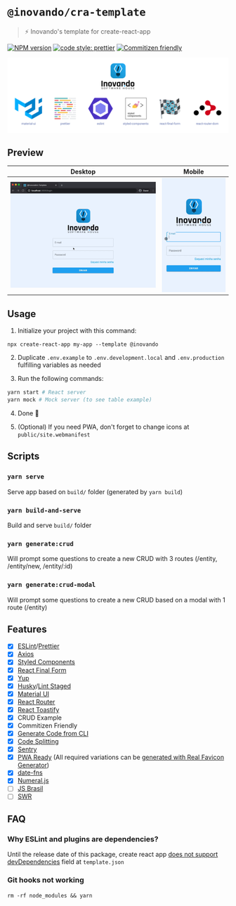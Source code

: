 # `@inovando/cra-template`
> ⚡️ Inovando's template for create-react-app

[![NPM version](https://img.shields.io/npm/v/@inovando/cra-template.svg)](https://www.npmjs.com/package/@inovando/cra-template)
[![code style: prettier](https://img.shields.io/badge/code_style-prettier-ff69b4.svg)](https://github.com/prettier/prettier)
[![Commitizen friendly](https://img.shields.io/badge/commitizen-friendly-brightgreen.svg)](http://commitizen.github.io/cz-cli/)


![Package Main Techs](docs/techs.png)

## Preview

|   Desktop   |  Mobile  |
|---------|-----------|
| ![Template Chrome Desktop Preview](docs/preview-desktop.gif) | ![Template Mobile Preview](docs/preview-mobile.gif) |


## Usage

1. Initialize your project with this command:

```
npx create-react-app my-app --template @inovando
```

2. Duplicate `.env.example` to `.env.development.local` and `.env.production` fulfilling variables as needed

3. Run the following commands:

```bash
yarn start # React server
yarn mock # Mock server (to see table example)
```

4. Done 🎉

5. (Optional) If you need PWA, don't forget to change icons at `public/site.webmanifest`

## Scripts

### `yarn serve`

Serve app based on `build/` folder (generated by `yarn build`)

### `yarn build-and-serve`

Build and serve `build/` folder

### `yarn generate:crud`

Will prompt some questions to create a new CRUD with 3 routes (/entity, /entity/new, /entity/:id)

### `yarn generate:crud-modal`

Will prompt some questions to create a new CRUD based on a modal with 1 route (/entity)

## Features
- [x] [ESLint](https://github.com/santospatrick/eslint-config-react)/[Prettier](https://github.com/santospatrick/prettier-config)
- [x] [Axios](https://www.npmjs.com/package/axios)
- [x] [Styled Components](https://styled-components.com/)
- [x] [React Final Form](https://final-form.org/react)
- [x] [Yup](https://runkit.com/jquense/yup)
- [x] [Husky](https://github.com/typicode/husky)/[Lint Staged](https://github.com/okonet/lint-staged)
- [x] [Material UI](https://material-ui.com/)
- [x] [React Router](https://reacttraining.com/react-router/web/guides/quick-start)
- [x] [React Toastify](https://github.com/fkhadra/react-toastify)
- [x] CRUD Example
- [x] Commitizen Friendly
- [x] [Generate Code from CLI](http://hygen.io/)
- [x] [Code Splitting](https://reactjs.org/docs/code-splitting.html#route-based-code-splitting)
- [x] [Sentry](https://sentry.io/)
- [x] [PWA Ready](https://web.dev/progressive-web-apps/) (All required variations can be [generated with Real Favicon Generator](https://realfavicongenerator.net/))
- [x] [date-fns](https://date-fns.org/)
- [x] [Numeral.js](http://numeraljs.com/)
- [ ] [JS Brasil](https://geradorbrasileiro.com)
- [ ] [SWR](https://swr.vercel.app/)

## FAQ

### Why ESLint and plugins are dependencies?

Until the release date of this package, create react app [does not support devDependencies](https://github.com/facebook/create-react-app/issues/8082) field at `template.json`

### Git hooks not working

```
rm -rf node_modules && yarn
```
